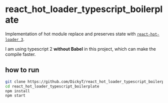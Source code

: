 # react_hot_loader_typescript_boilerplate

Implementation of hot module replace and preserves state with [`react-hot-loader 3`](https://github.com/gaearon/react-hot-loader).

I am using typescript 2 **without Babel** in this project, which can make the compile faster.


## how to run

```bash
git clone https://github.com/DickyT/react_hot_loader_typescript_boilerplate.git
cd react_hot_loader_typescript_boilerplate
npm install
npm start
```
